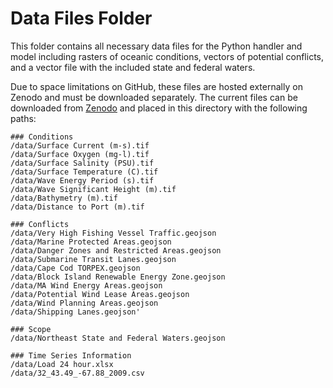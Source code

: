 # Data Files Folder

This folder contains all necessary data files for the Python handler and model including rasters of oceanic conditions, vectors of potential conflicts, and a vector file with the included state and federal waters.

Due to space limitations on GitHub, these files are hosted externally on Zenodo and must be downloaded separately. The current files can be downloaded from [Zenodo](https://zenodo.org) and placed in this directory with the following paths:

    ### Conditions
    /data/Surface Current (m-s).tif
    /data/Surface Oxygen (mg-l).tif
    /data/Surface Salinity (PSU).tif
    /data/Surface Temperature (C).tif
    /data/Wave Energy Period (s).tif
    /data/Wave Significant Height (m).tif
    /data/Bathymetry (m).tif
    /data/Distance to Port (m).tif

    ### Conflicts
    /data/Very High Fishing Vessel Traffic.geojson
    /data/Marine Protected Areas.geojson
    /data/Danger Zones and Restricted Areas.geojson
    /data/Submarine Transit Lanes.geojson
    /data/Cape Cod TORPEX.geojson
    /data/Block Island Renewable Energy Zone.geojson
    /data/MA Wind Energy Areas.geojson
    /data/Potential Wind Lease Areas.geojson
    /data/Wind Planning Areas.geojson
    /data/Shipping Lanes.geojson'

    ### Scope
    /data/Northeast State and Federal Waters.geojson
    
    ### Time Series Information
    /data/Load 24 hour.xlsx
    /data/32_43.49_-67.88_2009.csv